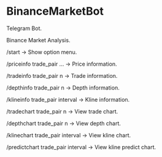 # BinanceMarketBot

Telegram Bot. 

Binance Market Analysis.

/start -> Show option menu.

/priceinfo trade_pair ... -> Price information.

/tradeinfo trade_pair n -> Trade information.

/depthinfo trade_pair n -> Depth information.

/klineinfo trade_pair interval -> Kline information.

/tradechart trade_pair n -> View trade chart.

/depthchart trade_pair n -> View depth chart.

/klinechart trade_pair interval -> View kline chart.

/predictchart trade_pair interval -> View kline predict chart.
